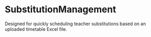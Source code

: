 # SubstitutionManagement
Designed for quickly scheduling teacher substitutions based on an uploaded timetable Excel file.
